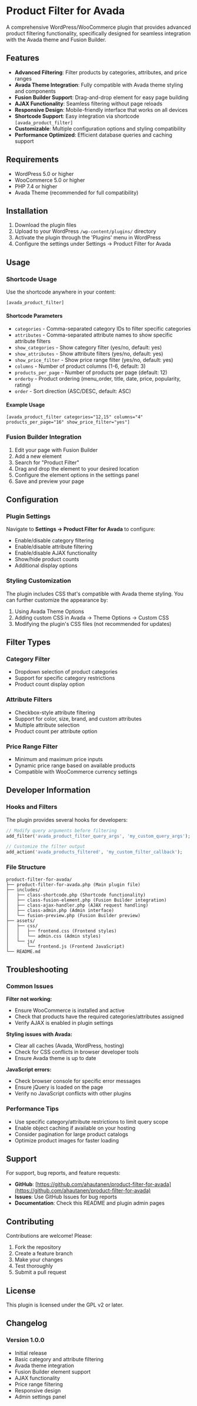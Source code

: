 # Product Filter for Avada

A comprehensive WordPress/WooCommerce plugin that provides advanced product filtering functionality, specifically designed for seamless integration with the Avada theme and Fusion Builder.

## Features

- **Advanced Filtering**: Filter products by categories, attributes, and price ranges
- **Avada Theme Integration**: Fully compatible with Avada theme styling and components
- **Fusion Builder Support**: Drag-and-drop element for easy page building
- **AJAX Functionality**: Seamless filtering without page reloads
- **Responsive Design**: Mobile-friendly interface that works on all devices  
- **Shortcode Support**: Easy integration via shortcode `[avada_product_filter]`
- **Customizable**: Multiple configuration options and styling compatibility
- **Performance Optimized**: Efficient database queries and caching support

## Requirements

- WordPress 5.0 or higher
- WooCommerce 5.0 or higher
- PHP 7.4 or higher
- Avada Theme (recommended for full compatibility)

## Installation

1. Download the plugin files
2. Upload to your WordPress `/wp-content/plugins/` directory
3. Activate the plugin through the 'Plugins' menu in WordPress
4. Configure the settings under Settings → Product Filter for Avada

## Usage

### Shortcode Usage

Use the shortcode anywhere in your content:

```
[avada_product_filter]
```

#### Shortcode Parameters

- `categories` - Comma-separated category IDs to filter specific categories
- `attributes` - Comma-separated attribute names to show specific attribute filters  
- `show_categories` - Show category filter (yes/no, default: yes)
- `show_attributes` - Show attribute filters (yes/no, default: yes)
- `show_price_filter` - Show price range filter (yes/no, default: yes)
- `columns` - Number of product columns (1-6, default: 3)
- `products_per_page` - Number of products per page (default: 12)
- `orderby` - Product ordering (menu_order, title, date, price, popularity, rating)
- `order` - Sort direction (ASC/DESC, default: ASC)

#### Example Usage

```
[avada_product_filter categories="12,15" columns="4" products_per_page="16" show_price_filter="yes"]
```

### Fusion Builder Integration

1. Edit your page with Fusion Builder
2. Add a new element
3. Search for "Product Filter" 
4. Drag and drop the element to your desired location
5. Configure the element options in the settings panel
6. Save and preview your page

## Configuration

### Plugin Settings

Navigate to **Settings → Product Filter for Avada** to configure:

- Enable/disable category filtering
- Enable/disable attribute filtering  
- Enable/disable AJAX functionality
- Show/hide product counts
- Additional display options

### Styling Customization

The plugin includes CSS that's compatible with Avada theme styling. You can further customize the appearance by:

1. Using Avada Theme Options
2. Adding custom CSS in Avada → Theme Options → Custom CSS
3. Modifying the plugin's CSS files (not recommended for updates)

## Filter Types

### Category Filter
- Dropdown selection of product categories
- Support for specific category restrictions
- Product count display option

### Attribute Filters  
- Checkbox-style attribute filtering
- Support for color, size, brand, and custom attributes
- Multiple attribute selection
- Product count per attribute option

### Price Range Filter
- Minimum and maximum price inputs
- Dynamic price range based on available products
- Compatible with WooCommerce currency settings

## Developer Information

### Hooks and Filters

The plugin provides several hooks for developers:

```php
// Modify query arguments before filtering
add_filter('avada_product_filter_query_args', 'my_custom_query_args');

// Customize the filter output
add_action('avada_products_filtered', 'my_custom_filter_callback');
```

### File Structure

```
product-filter-for-avada/
├── product-filter-for-avada.php (Main plugin file)
├── includes/
│   ├── class-shortcode.php (Shortcode functionality)
│   ├── class-fusion-element.php (Fusion Builder integration)
│   ├── class-ajax-handler.php (AJAX request handling)
│   ├── class-admin.php (Admin interface)
│   └── fusion-preview.php (Fusion Builder preview)
├── assets/
│   ├── css/
│   │   ├── frontend.css (Frontend styles)
│   │   └── admin.css (Admin styles)
│   └── js/
│       └── frontend.js (Frontend JavaScript)
└── README.md
```

## Troubleshooting

### Common Issues

**Filter not working:**
- Ensure WooCommerce is installed and active
- Check that products have the required categories/attributes assigned
- Verify AJAX is enabled in plugin settings

**Styling issues with Avada:**
- Clear all caches (Avada, WordPress, hosting)
- Check for CSS conflicts in browser developer tools
- Ensure Avada theme is up to date

**JavaScript errors:**
- Check browser console for specific error messages
- Ensure jQuery is loaded on the page
- Verify no JavaScript conflicts with other plugins

### Performance Tips

- Use specific category/attribute restrictions to limit query scope
- Enable object caching if available on your hosting
- Consider pagination for large product catalogs
- Optimize product images for faster loading

## Support

For support, bug reports, and feature requests:

- **GitHub**: [https://github.com/ahautanen/product-filter-for-avada](https://github.com/ahautanen/product-filter-for-avada)
- **Issues**: Use GitHub Issues for bug reports
- **Documentation**: Check this README and plugin admin pages

## Contributing

Contributions are welcome! Please:

1. Fork the repository
2. Create a feature branch
3. Make your changes
4. Test thoroughly
5. Submit a pull request

## License

This plugin is licensed under the GPL v2 or later.

## Changelog

### Version 1.0.0
- Initial release
- Basic category and attribute filtering
- Avada theme integration
- Fusion Builder element support
- AJAX functionality
- Price range filtering
- Responsive design
- Admin settings panel
